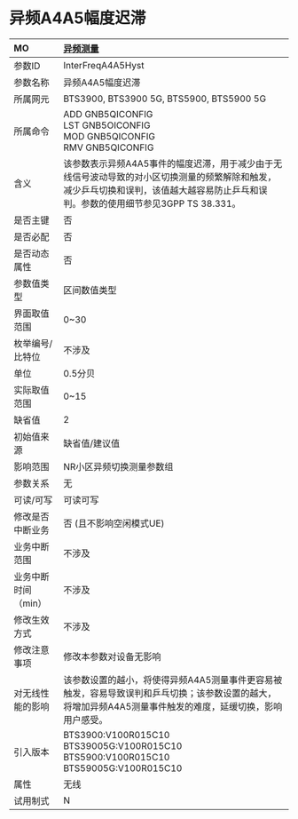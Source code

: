 # 异频A4A5幅度迟滞<table><thread><tr><th align = "left">MO</th><th align = "left"><a href = "index.html#异频A4A5幅度迟滞-3">异频测量</a></td></tr></thread><tbody><tr><td>参数ID</td><td> InterFreqA4A5Hyst</td></tr><tr><td>参数名称</td><td> 
异频A4A5幅度迟滞</td></tr><tr><td>所属网元</td><td>BTS3900, BTS3900 5G, BTS5900, BTS5900 5G</td></tr><tr><td>所属命令</td><td>ADD GNB5QICONFIG<br>LST GNB5OICONFIG<br>MOD GNB5QICONFIG<br>RMV GNB5QICONFIG</td></tr><tr><td>含义</td><td>该参数表示异频A4A5事件的幅度迟滞，用于减少由于无线信号波动导致的对小区切换测量的频繁解除和触发，减少乒乓切换和误判，该值越大越容易防止乒乓和误判。参数的使用细节参见3GPP TS 38.331。</td></tr><tr><td>是否主键</td><td>否</td></tr><tr><td>是否必配</td><td>否</td></tr><tr><td>是否动态属性</td><td>否</td></tr><tr><td>参数值类型</td><td>区间数值类型</td></tr><tr><td>界面取值范围</td><td>0~30</td></tr><tr><td>枚举编号/比特位</td><td>不涉及</td></tr><tr><td>单位</td><td>0.5分贝</td></tr><tr><td>实际取值范围</td><td>0~15</td></tr><tr><td>缺省值</td><td>2</td></tr><tr><td>初始值来源</td><td>缺省值/建议值</td></tr><tr><td>影响范围</td><td> 
NR小区异频切换测量参数组</td></tr><tr><td>参数关系</td><td>无</td></tr><tr><td>可读/可写</td><td>可读可写</td></tr><tr><td>修改是否中断业务</td><td>否 (且不影响空闲模式UE)</td></tr><tr><td>业务中断范围</td><td>不涉及</td></tr><tr><td>业务中断时间（min）</td><td>不涉及</td></tr><tr><td>修改生效方式</td><td>不涉及</td></tr><tr><td>修改注意事项</td><td>修改本参数对设备无影响</td></tr><tr><td>对无线性能的影响</td><td>该参数设置的越小，将使得异频A4A5测量事件更容易被触发，容易导致误判和乒乓切换；该参数设置的越大，将增加异频A4A5测量事件触发的难度，延缓切换，影响用户感受。</td></tr><tr><td>引入版本</td><td>BTS3900:V100R015C10<br>BTS39005G:V100R015C10<br>BTS5900:V100R015C10<br>BTS59005G:V100R015C10</td></tr><tr><td>属性</td><td>无线</td></tr><tr><td>试用制式</td><td>N</td></tr></tbody></table>